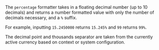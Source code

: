 The `percentage` formatter takes in a floating decimal number (up to 10 decimals) and returns a number formatted value with only the number of decimals necessary, and a `%` suffix.

For example, inputting `15.2450000` returns `15.245%` and `99` returns `99%`.

The decimal point and thousands separator are taken from the currently active currency based on context or system configuration.
